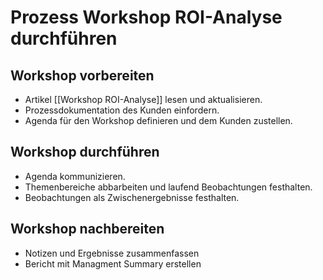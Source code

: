 # Prozess Workshop ROI-Analyse durchführen

## Workshop vorbereiten

* Artikel [[Workshop ROI-Analyse]] lesen und aktualisieren.
* Prozessdokumentation des Kunden einfordern.
* Agenda für den Workshop definieren und dem Kunden zustellen.

## Workshop durchführen

* Agenda kommunizieren.
* Themenbereiche abbarbeiten und laufend Beobachtungen festhalten.
* Beobachtungen als Zwischenergebnisse festhalten.

## Workshop nachbereiten

* Notizen und Ergebnisse zusammenfassen
* Bericht mit Managment Summary erstellen